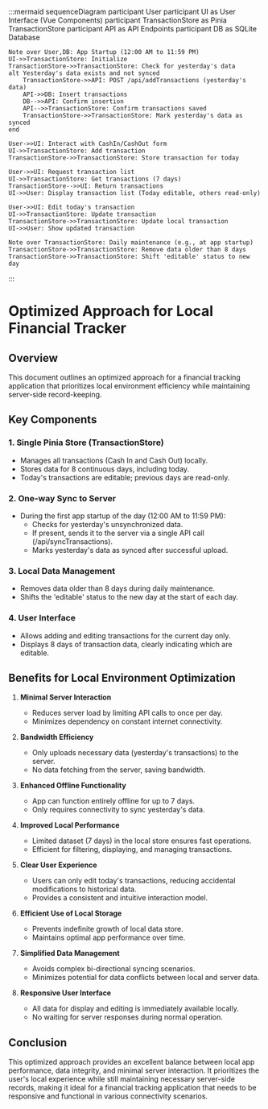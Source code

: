 :::mermaid
sequenceDiagram
    participant User
    participant UI as User Interface (Vue Components)
    participant TransactionStore as Pinia TransactionStore
    participant API as API Endpoints
    participant DB as SQLite Database

    Note over User,DB: App Startup (12:00 AM to 11:59 PM)
    UI->>TransactionStore: Initialize
    TransactionStore->>TransactionStore: Check for yesterday's data
    alt Yesterday's data exists and not synced
        TransactionStore->>API: POST /api/addTransactions (yesterday's data)
        API->>DB: Insert transactions
        DB-->>API: Confirm insertion
        API-->>TransactionStore: Confirm transactions saved
        TransactionStore->>TransactionStore: Mark yesterday's data as synced
    end

    User->>UI: Interact with CashIn/CashOut form
    UI->>TransactionStore: Add transaction
    TransactionStore->>TransactionStore: Store transaction for today

    User->>UI: Request transaction list
    UI->>TransactionStore: Get transactions (7 days)
    TransactionStore-->>UI: Return transactions
    UI->>User: Display transaction list (Today editable, others read-only)

    User->>UI: Edit today's transaction
    UI->>TransactionStore: Update transaction
    TransactionStore->>TransactionStore: Update local transaction
    UI->>User: Show updated transaction

    Note over TransactionStore: Daily maintenance (e.g., at app startup)
    TransactionStore->>TransactionStore: Remove data older than 8 days
    TransactionStore->>TransactionStore: Shift 'editable' status to new day
:::

# Optimized Approach for Local Financial Tracker

## Overview

This document outlines an optimized approach for a financial tracking application that prioritizes local environment efficiency while maintaining server-side record-keeping.

## Key Components

### 1. Single Pinia Store (TransactionStore)
- Manages all transactions (Cash In and Cash Out) locally.
- Stores data for 8 continuous days, including today.
- Today's transactions are editable; previous days are read-only.

### 2. One-way Sync to Server
- During the first app startup of the day (12:00 AM to 11:59 PM):
  - Checks for yesterday's unsynchronized data.
  - If present, sends it to the server via a single API call (/api/syncTransactions).
  - Marks yesterday's data as synced after successful upload.

### 3. Local Data Management
- Removes data older than 8 days during daily maintenance.
- Shifts the 'editable' status to the new day at the start of each day.

### 4. User Interface
- Allows adding and editing transactions for the current day only.
- Displays 8 days of transaction data, clearly indicating which are editable.

## Benefits for Local Environment Optimization

1. **Minimal Server Interaction**
   - Reduces server load by limiting API calls to once per day.
   - Minimizes dependency on constant internet connectivity.

2. **Bandwidth Efficiency**
   - Only uploads necessary data (yesterday's transactions) to the server.
   - No data fetching from the server, saving bandwidth.

3. **Enhanced Offline Functionality**
   - App can function entirely offline for up to 7 days.
   - Only requires connectivity to sync yesterday's data.

4. **Improved Local Performance**
   - Limited dataset (7 days) in the local store ensures fast operations.
   - Efficient for filtering, displaying, and managing transactions.

5. **Clear User Experience**
   - Users can only edit today's transactions, reducing accidental modifications to historical data.
   - Provides a consistent and intuitive interaction model.

6. **Efficient Use of Local Storage**
   - Prevents indefinite growth of local data store.
   - Maintains optimal app performance over time.

7. **Simplified Data Management**
   - Avoids complex bi-directional syncing scenarios.
   - Minimizes potential for data conflicts between local and server data.

8. **Responsive User Interface**
   - All data for display and editing is immediately available locally.
   - No waiting for server responses during normal operation.

## Conclusion

This optimized approach provides an excellent balance between local app performance, data integrity, and minimal server interaction. It prioritizes the user's local experience while still maintaining necessary server-side records, making it ideal for a financial tracking application that needs to be responsive and functional in various connectivity scenarios.